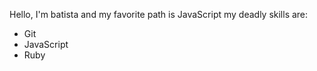 Hello, I'm batista and my favorite path is JavaScript
my deadly skills are:
* Git
* JavaScript
* Ruby
